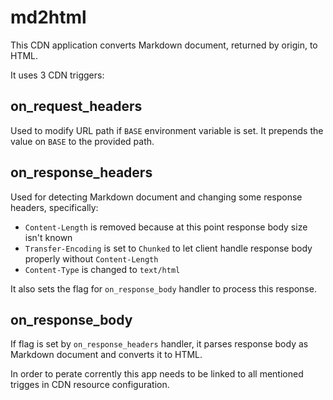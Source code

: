 # md2html

This CDN application converts Markdown document, returned by origin, to HTML.

It uses 3 CDN triggers:

## on_request_headers
Used to modify URL path if `BASE` environment variable is set. It prepends the value on `BASE` to the provided path.

## on_response_headers
Used for detecting Markdown document and changing some response headers, specifically:
- `Content-Length` is removed because at this point response body size isn't known
- `Transfer-Encoding` is set to `Chunked` to let client handle response body properly without `Content-Length`
- `Content-Type` is changed to `text/html`

It also sets the flag for `on_response_body` handler to process this response.

## on_response_body
If flag is set by `on_response_headers` handler, it parses response body as Markdown document and converts it to HTML.


In order to perate corrently this app needs to be linked to all mentioned trigges in CDN resource configuration.